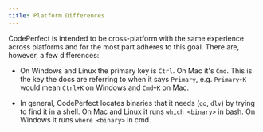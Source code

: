 ```yaml
---
title: Platform Differences
---
```


CodePerfect is intended to be cross-platform with the same experience across
platforms and for the most part adheres to this goal. There are, however, a few
differences:

- On Windows and Linux the primary key is `Ctrl`. On Mac it's `Cmd`. This is the
  key the docs are referring to when it says `Primary`, e.g. `Primary+K` would
  mean `Ctrl+K` on Windows and `Cmd+K` on Mac.

- In general, CodePerfect locates binaries that it needs (`go`, `dlv`) by trying
  to find it in a shell. On Mac and Linux it runs `which <binary>` in bash. On
  Windows it runs `where <binary>` in cmd.
